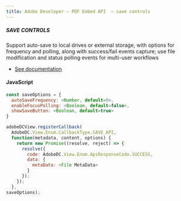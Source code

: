 ```yaml
---
title: Adobe Developer — PDF Embed API  — save controls
---
```


<TextBlock slots="heading, text, buttons"  theme="dark" hasCodeBlock className='bgBlue code-block-button-padding'/>

##### SAVE CONTROLS


Support auto-save to local drives or external storage, with options for frequency and polling, along with success/fail events capture; use file modification and status polling events for multi-user workflows


- [See documentation](/document-services/docs/overview/pdf-embed-api/howtos_ui/#save-a-pdf)

<CodeBlock slots="heading, code" repeat="1" languages="JSON, CURL, JSON" />

#### JavaScript


```js
const saveOptions = {
  autoSaveFrequency: <Number, default=0>,
  enableFocusPolling: <Boolean, default=false>,
  showSaveButton: <Boolean, default=true>
}

adobeDCView.registerCallback(
  AdobeDC.View.Enum.CallbackType.SAVE_API,
  function(metadata, content, options) {
    return new Promise((resolve, reject) => {
      resolve({
        code: AdobeDC.View.Enum.ApiResponseCode.SUCCESS,
        data: {
          metaData: <File MetaData>
        }
      });
    });
  },
saveOptions);
```

<!--
<TextBlock slots="buttons"  theme="dark" className='bgBlue'/>

- [Get free cretentials](/src/pages/gettingstarted.md) -->